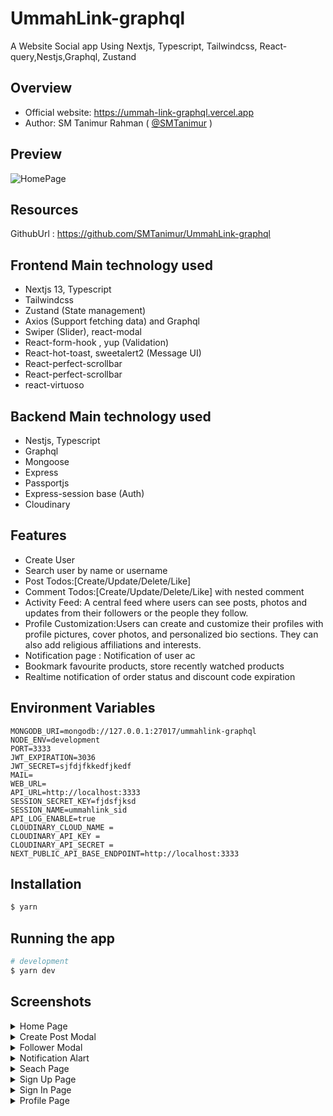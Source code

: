 # UmmahLink-graphql
A Website Social app Using Nextjs, Typescript, Tailwindcss, React-query,Nestjs,Graphql, Zustand

## Overview
- Official website: https://ummah-link-graphql.vercel.app
- Author: SM Tanimur Rahman ( [@SMTanimur](https://github.com/SMTanimur) )

## Preview
![HomePage](https://github.com/SMTanimur/UmmahLink-graphql/assets/80884335/11a17c1f-4317-40ca-b9cb-406fa4632d5d)


## Resources

GithubUrl : https://github.com/SMTanimur/UmmahLink-graphql
## Frontend Main technology used
- Nextjs 13, Typescript
- Tailwindcss
- Zustand (State management)
- Axios (Support fetching data) and Graphql
- Swiper (Slider), react-modal
- React-form-hook , yup (Validation)
- React-hot-toast, sweetalert2 (Message UI)
- React-perfect-scrollbar
- React-perfect-scrollbar
- react-virtuoso
## Backend Main technology used
- Nestjs, Typescript
- Graphql
- Mongoose
- Express
- Passportjs
- Express-session base (Auth)
- Cloudinary


## Features

- Create User
- Search user by name or username
- Post Todos:[Create/Update/Delete/Like]
- Comment Todos:[Create/Update/Delete/Like] with nested comment
- Activity Feed:
A central feed where users can see posts, photos and updates from their followers or the people they follow.
- Profile Customization:Users can create and customize their profiles with profile pictures, cover photos, and personalized bio sections. They can also add religious affiliations and interests.
- Notification page : Notification of user ac
- Bookmark favourite products, store recently watched products
- Realtime notification of order status and discount code expiration

## Environment Variables

```
MONGODB_URI=mongodb://127.0.0.1:27017/ummahlink-graphql
NODE_ENV=development
PORT=3333
JWT_EXPIRATION=3036
JWT_SECRET=sjfdjfkkedfjkedf
MAIL=
WEB_URL=
API_URL=http://localhost:3333
SESSION_SECRET_KEY=fjdsfjksd
SESSION_NAME=ummahlink_sid
API_LOG_ENABLE=true
CLOUDINARY_CLOUD_NAME =
CLOUDINARY_API_KEY =
CLOUDINARY_API_SECRET =
NEXT_PUBLIC_API_BASE_ENDPOINT=http://localhost:3333
```

## Installation

```bash
$ yarn
```

## Running the app

```bash
# development
$ yarn dev

```

## Screenshots

<details>
 <summary>Home Page</summary>
 <p>
   
![HomePage](https://github.com/SMTanimur/UmmahLink-graphql/assets/80884335/928b8db7-1686-4e19-88a7-dd874f4fd81a)

 </p>
</details>
<details>
 <summary>Create Post Modal</summary>
 <p>
   
![CreatePostModal](https://github.com/SMTanimur/UmmahLink-graphql/assets/80884335/06b68599-77ff-4dd7-8d64-0e4bfed85630)

 </p>
</details>
<details>
 <summary>Follower Modal</summary>
 <p>
   
![FollowerModal](https://github.com/SMTanimur/UmmahLink-graphql/assets/80884335/37b13156-d988-4a45-b6b7-ba250f772300)

 </p>
</details>
<details>
 <summary>Notification Alart</summary>
 <p>
   
![NotificationAlart](https://github.com/SMTanimur/UmmahLink-graphql/assets/80884335/144767e1-eb6e-4715-8029-6ba33654f3d7)


 </p>
</details>
<details>
 <summary>Seach Page</summary>
 <p>

![SearchPage](https://github.com/SMTanimur/UmmahLink-graphql/assets/80884335/66046240-ba20-4b8a-a922-82b0d119c33d)

 </p>
</details>
<details>
 <summary>Sign Up Page</summary>
 <p>
   
 ![SingupPage](https://github.com/SMTanimur/UmmahLink-graphql/assets/80884335/827aa1ae-343e-444a-b040-9c6e2f660e63)

 </p>
</details>
<details>
 <summary>Sign In Page</summary>
 <p>
 
![LoginPage](https://github.com/SMTanimur/UmmahLink-graphql/assets/80884335/022c4c73-c557-4d66-865c-985fa6b60805)

 </p>
</details>
<details>
 <summary>Profile Page</summary>
 <p>
   
![userPage](https://github.com/SMTanimur/UmmahLink-graphql/assets/80884335/7ccbe327-9e31-48c2-bf0a-290a6d5ee4e8)

 </p>
</details>



